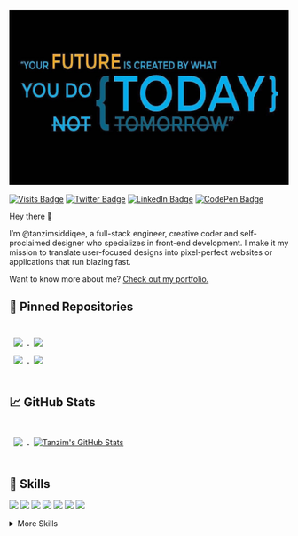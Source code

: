 [![Tanzim's GitHub Banner](./assets/GitHubHeader.jpg)](https://tansiddiqee.me)

[![Visits Badge](https://badges.pufler.dev/visits/braydoncoyer/braydoncoyer)](https:tansiddiqee.me)
[![Twitter Badge](https://img.shields.io/badge/Facebook-Profile-informational?style=flat&logo=facebook&logoColor=white&color=1CA2F1)](https://facebook.com/tanzimsiddiqee/)
[![LinkedIn Badge](https://img.shields.io/badge/LinkedIn-Profile-informational?style=flat&logo=linkedin&logoColor=white&color=0D76A8)](https://www.linkedin.com/in/tanzimsiddiqee/)
[![CodePen Badge](https://img.shields.io/badge/StackOverflow-Profile-informational?style=flat&logo=stackoverflow&logoColor=white&color=black)](https://stackoverflow.com/users/12519923/tanzim-siddiqee)

Hey there 👋

I’m @tanzimsiddiqee, a full-stack engineer, creative coder and self-proclaimed designer who specializes in front-end development. I make it my mission to translate user-focused designs into pixel-perfect websites or applications that run blazing fast.

Want to know more about me? [Check out my portfolio.](https://tansiddiqee.me/)

## 📌 Pinned Repositories

<br>

<a href="https://github.com/tanzimsiddiqee/Harris-Corner-Detection-and-its-variants">
  <img align="center" style="margin:0.5rem" src="https://github-readme-stats.vercel.app/api/pin/?username=tanzimsiddiqee&repo=Harris-Corner-Detection-and-its-variants&title_color=ffffff&text_color=c9cacc&icon_color=4AB197&bg_color=1A2B34" />
</a>

<a href="https://github.com/tanzimsiddiqee/StudyMaterialsSharingSystem">
  <img align="center" style="margin:0.5rem" src="https://github-readme-stats.vercel.app/api/pin/?username=tanzimsiddiqee&repo=StudyMaterialsSharingSystem&title_color=ffffff&text_color=c9cacc&icon_color=4AB197&bg_color=1A2B34" />
</a>

<br>

<a href="https://github.com/tanzimsiddiqee/rms">
  <img align="center" style="margin:0.5rem" src="https://github-readme-stats.vercel.app/api/pin/?username=tanzimsiddiqee&repo=rms&title_color=ffffff&text_color=c9cacc&icon_color=4AB197&bg_color=1A2B34" />
</a>

<a href="https://github.com/tanzimsiddiqee/tanzimsiddiqee">
  <img align="center" style="margin:0.5rem" src="https://github-readme-stats.vercel.app/api/pin/?username=tanzimsiddiqee&repo=tanzimsiddiqee&title_color=ffffff&text_color=c9cacc&icon_color=4AB197&bg_color=1A2B34" />
</a>

<br>
<br>

## &#x1f4c8; GitHub Stats

<br>

<a href="https://github.com/tanzimsiddiqee">
  <img align="center" style="margin:0.5rem" src="https://github-readme-stats.vercel.app/api/top-langs/?username=tanzimsiddiqee&hide=html,css&title_color=ffffff&text_color=c9cacc&icon_color=4AB197&bg_color=1A2B34" />
</a>

<a href="https://github.com/tanzimsiddiqee">
  <img align="center" style="margin:0.5rem" src="https://github-readme-stats.vercel.app/api?username=tanzimsiddiqee&show_icons=true&line_height=27&count_private=true&title_color=ffffff&text_color=c9cacc&icon_color=4AB097&bg_color=1A2B34" alt="Tanzim's GitHub Stats" />
</a>

<br>
<br>

## 💼 Skills

![](https://img.shields.io/badge/Asp.Net-informational?style=flat&logo=.net&logoColor=white&color=5d2d92)
![](https://img.shields.io/badge/CSharp-informational?style=flat&logo=c-sharp&logoColor=white&color=290065)
![](https://img.shields.io/badge/React-informational?style=flat&logo=react&logoColor=white&color=5ccfee)
![](https://img.shields.io/badge/TypeScript-informational?style=flat&logo=typescript&logoColor=white&color=2f74c0)
![](https://img.shields.io/badge/LINQ-informational?style=flat&logo=c-sharp&logoColor=white&color=0d99de)
![](https://img.shields.io/badge/MSSQL-informational?style=flat&logo=microsoft&logoColor=white&color=d12f27)
![](https://img.shields.io/badge/Azure-informational?style=flat&logo=microsoft-azure&logoColor=white&color=4AB197)

<details>
<summary>More Skills</summary>
<br>
 
![](https://img.shields.io/badge/JavaScript-informational?style=flat&logo=JavaScript&logoColor=white&color=ead41c)
![](https://img.shields.io/badge/JQuery-informational?style=flat&logo=jquery&logoColor=white&color=0865a6)
![](https://img.shields.io/badge/MySQL-informational?style=flat&logo=MySQL&logoColor=white&color=005c83)
![](https://img.shields.io/badge/Html-informational?style=flat&logo=html5&logoColor=white&color=d84924)
![](https://img.shields.io/badge/CSS-informational?style=flat&logo=css3&logoColor=white&color=2449d8)
![](https://img.shields.io/badge/Bootstrap-informational?style=flat&logo=bootstrap&logoColor=white&color=8210f5)

<br>

![](https://img.shields.io/badge/AzureDataFactory-informational?style=flat&logo=microsoft-azure&logoColor=white&color=0073cc)
![](https://img.shields.io/badge/IISServer-informational?style=flat&logo=microsoft-azure&logoColor=white&color=0073cc)
![](https://img.shields.io/badge/AzureActiveDirectory-informational?style=flat&logo=microsoft-azure&logoColor=white&color=0073cc)
![](https://img.shields.io/badge/MarketingAPI-informational?style=flat&logo=facebook&logoColor=white&color=0073cc)
![](https://img.shields.io/badge/GoogleADsAPI-informational?style=flat&logo=google-cloud&logoColor=white&color=0073cc)

<br>


![](https://img.shields.io/badge/NPM-informational?style=flat&logo=npm&logoColor=white&color=c53635)
![](https://img.shields.io/badge/Postman-informational?style=flat&logo=Postman&logoColor=white&color=f76935)
![](https://img.shields.io/badge/AzureDevOps-informational?style=flat&logo=microsoft-azure&logoColor=white&color=0073cc)
![](https://img.shields.io/badge/GitHub-informational?style=flat&logo=GitHub&logoColor=white&color=1b1f23)
![](https://img.shields.io/badge/GitLab-informational?style=flat&logo=GitLab&logoColor=white&color=db4128)

</details>

<br>
